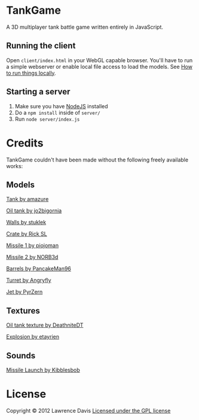 TankGame
========

A 3D multiplayer tank battle game written entirely in JavaScript.

## Running the client

Open `client/index.html` in your WebGL capable browser. You'll have to run a simple webserver or enable local file access to load the models. See [How to run things locally][Run locally].

[Run locally]: https://github.com/mrdoob/three.js/wiki/How-to-run-things-locally


## Starting a server

1. Make sure you have [NodeJS](http://nodejs.org) installed
2. Do a `npm install` inside of `server/`
3. Run `node server/index.js`


# Credits

TankGame couldn't have been made without the following freely available works:

## Models

[Tank by amazure][Model: Tank]

[Oil tank by jo2bigornia][Model: Oil tank]

[Walls by stuklek][Model: Walls]

[Crate by Rick SL][Model: Crate]

[Missile 1 by piojoman][Model: Missile 1]

[Missile 2 by NORB3d][Model: Missile 2]

[Barrels by PancakeMan96][Model: Barrels]

[Turret by Angryfly][Model: Turret]

[Jet by PyrZern][Model: Turret]

[Model: Tank]: http://www.turbosquid.com/FullPreview/Index.cfm/ID/250966
[Model: Oil Tank]: http://www.turbosquid.com/FullPreview/Index.cfm/ID/661238
[Model: Walls]: http://www.turbosquid.com/FullPreview/Index.cfm/ID/288445
[Model: Crate]: http://www.turbosquid.com/FullPreview/Index.cfm/ID/459185
[Model: Missile 1]: http://www.turbosquid.com/FullPreview/Index.cfm/ID/326837
[Model: Missile 2]: http://www.turbosquid.com/FullPreview/Index.cfm/ID/211678
[Model: Barrels]: http://www.turbosquid.com/FullPreview/Index.cfm/ID/677878
[Model: Turret]: http://www.turbosquid.com/FullPreview/Index.cfm/ID/568855
[Model: Jet]: http://www.turbosquid.com/FullPreview/Index.cfm/ID/511799


## Textures

[Oil tank texture by DeathniteDT][Texture: Oil Tank]

[Explosion by etayrien][Texture: Explosion]

[Texture: Oil Tank]: http://media.photobucket.com/image/recent/DeathniteDT/1-4.png
[Texture: Explosion]: http://blogs.msdn.com/b/etayrien/archive/2008/02/15/quick-n-dirty-tutorial-making-nice-explosion-sprites.aspx


## Sounds

[Missile Launch by Kibblesbob][Sound: Missile]

[Sound: Missile]: http://soundbible.com/1794-Missle-Launch.html


# License

Copyright &copy; 2012 Lawrence Davis
[Licensed under the GPL license](https://github.com/lazd/TankGame/blob/master/LICENSE.md)
